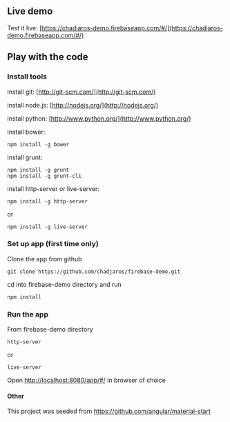 ## Live demo

Test it live: [https://chadjaros-demo.firebaseapp.com/#/](https://chadjaros-demo.firebaseapp.com/#/)

## Play with the code

### Install tools

install git: [http://git-scm.com/](http://git-scm.com/)

install node.js: [http://nodejs.org/](http://nodejs.org/)

install python: [http://www.python.org/](http://www.python.org/)

install bower:

	npm install -g bower

install grunt:

	npm install -g grunt
	npm install -g grunt-cli

install http-server or live-server:

	npm install -g http-server

or

	npm install -g live-server

### Set up  app (first time only)

Clone the app from github

	git clone https://github.com/chadjaros/firebase-demo.git
	
cd into firebase-demo directory and run

	npm install
	
### Run the app

From firebase-demo directory

	http-server

or

	live-server
	
Open [http://localhost:8080/app/#/](http://localhost:8080/app/#/) in browser of choice

#### Other

This project was seeded from https://github.com/angular/material-start